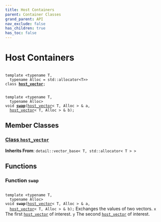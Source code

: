 ```yaml
---
title: Host Containers
parent: Container Classes
grand_parent: API
nav_exclude: false
has_children: true
has_toc: false
---
```


# Host Containers

<code class="doxybook">
<span>template &lt;typename T,</span>
<span>&nbsp;&nbsp;typename Alloc = std::allocator&lt;T&gt;&gt;</span>
<span>class <b><a href="/thrust/api/classes/classhost__vector.html">host&#95;vector</a></b>;</span>
<br>
<span>template &lt;typename T,</span>
<span>&nbsp;&nbsp;typename Alloc&gt;</span>
<span>void </span><span><b><a href="/thrust/api/groups/group__host__containers.html#function-swap">swap</a></b>(<a href="/thrust/api/classes/classhost__vector.html">host_vector</a>< T, Alloc > & a,</span>
<span>&nbsp;&nbsp;<a href="/thrust/api/classes/classhost__vector.html">host_vector</a>< T, Alloc > & b);</span>
</code>

## Member Classes

<h3 id="class-host_vector">
<a href="/thrust/api/classes/classhost__vector.html">Class <code>host&#95;vector</code>
</a>
</h3>

**Inherits From**:
`detail::vector_base< T, std::allocator< T > >`


## Functions

<h3 id="function-swap">
Function <code>swap</code>
</h3>

<code class="doxybook">
<span>template &lt;typename T,</span>
<span>&nbsp;&nbsp;typename Alloc&gt;</span>
<span>void </span><span><b>swap</b>(<a href="/thrust/api/classes/classhost__vector.html">host_vector</a>< T, Alloc > & a,</span>
<span>&nbsp;&nbsp;<a href="/thrust/api/classes/classhost__vector.html">host_vector</a>< T, Alloc > & b);</span></code>
Exchanges the values of two vectors. <code>x</code> The first <code><a href="/thrust/api/classes/classhost__vector.html">host&#95;vector</a></code> of interest. <code>y</code> The second <code><a href="/thrust/api/classes/classhost__vector.html">host&#95;vector</a></code> of interest. 


